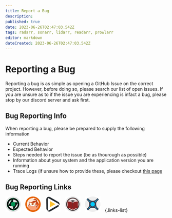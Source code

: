 ```yaml
---
title: Report a Bug
description: 
published: true
date: 2023-06-26T02:47:03.542Z
tags: radarr, sonarr, lidarr, readarr, prowlarr
editor: markdown
dateCreated: 2023-06-26T02:47:03.542Z
---
```


# Reporting a Bug

Reporting a bug is as simple as opening a GitHub Issue on the correct project. However, before doing so, please search our list of open issues. If you are unsure as to if the issue you are experiencing is infact a bug, please stop by our discord server and ask first.

## Bug Reporting Info

When reporting a bug, please be prepared to supply the following information

- Current Behavior
- Expected Behavior
- Steps needed to report the issue (be as thourough as possible)
- Information about your system and the application version you are running
- Trace Logs (if unsure how to provide these, please checkout [this page](https://wiki.servarr.com/radarr/troubleshooting#logging-and-log-files)

## Bug Reporting Links

[![Lidarr.png](/assets/lidarr/logos/48.png)](https://github.com/Lidarr/Lidarr/issues/new?template=bug_report.yml&labels=Type%3A+Bug%2CStatus%3A+Needs+Triage)&emsp;[![Prowlarr.png](/assets/prowlarr/logos/48.png)](https://github.com/Prowlarr/Prowlarr/issues/new?template=bug_report.yml&labels=Type%3A+Bug%2CStatus%3A+Needs+Triage)&emsp;[![Radarr.png](/assets/radarr/logos/48.png)](https://github.com/Radarr/Radarr/issues/new?template=bug_report.yml&labels=Type%3A+Bug%2CStatus%3A+Needs+Triage)&emsp;[![Readarr.png](/assets/readarr/logos/48.png)](https://github.com/Readarr/Readarr/issues/new?template=bug_report.yml&labels=Type%3A+Bug%2CStatus%3A+Needs+Triage)&emsp;[![Sonarr.png](/assets/sonarr/logos/48.png)](https://github.com/Sonarr/Sonarr/issues/new?template=bug_report.yml)&emsp;{.links-list}
